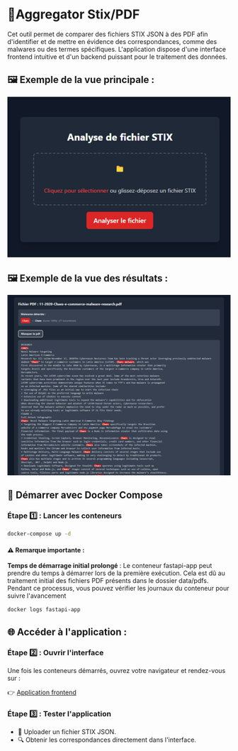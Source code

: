 # 🚀**Aggregator Stix/PDF**
Cet outil permet de comparer des fichiers STIX JSON à des PDF afin d'identifier et de mettre en évidence des correspondances, comme des malwares ou des termes spécifiques. L'application dispose d'une interface frontend intuitive et d'un backend puissant pour le traitement des données.

## 🖼️ Exemple de la vue principale :
![frondend](doc/frontend-1.png)

## 🖼️ Exemple de la vue des résultats :
![frondend](doc/frontend-2.png)

## 🐳 Démarrer avec Docker Compose

### Étape 1️⃣ : Lancer les conteneurs  

```bash
docker-compose up -d
```

#### ⚠️ Remarque importante :
**Temps de démarrage initial prolongé** : Le conteneur fastapi-app peut prendre du temps à démarrer lors de la première exécution. Cela est dû au traitement initial des fichiers PDF présents dans le dossier data/pdfs.
Pendant ce processus, vous pouvez vérifier les journaux du conteneur pour suivre l'avancement 

```bash	
docker logs fastapi-app
```

## 🌐 Accéder à l'application :

### Étape 2️⃣ : Ouvrir l'interface
Une fois les conteneurs démarrés, ouvrez votre navigateur et rendez-vous sur :

 👉 [Application frontend](http://localhost:80)

### Étape 3️⃣ : Tester l'application

* 📂 Uploader un fichier STIX JSON.
* 🔍 Obtenir les correspondances directement dans l'interface.

<!-- # Launch backend

cd backend
python3 -m pip install -r requirements.txt
uvicorn main:app --reload

# Launch frontend

cd frontend
npm install
npm run dev -->